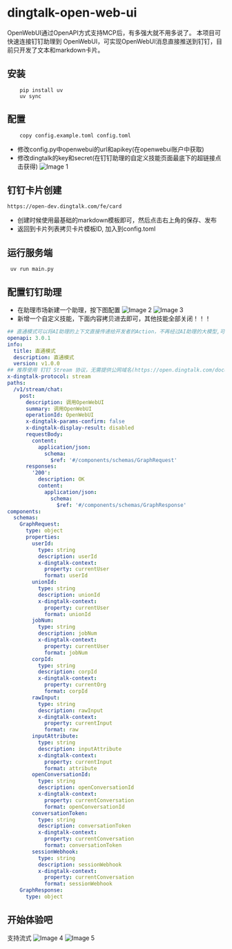 # dingtalk-open-web-ui
OpenWebUI通过OpenAPI方式支持MCP后，有多强大就不用多说了。
本项目可快速连接钉钉助理到 OpenWebUI，可实现OpenWebUI消息直接推送到钉钉，目前只开发了文本和markdown卡片。
## 安装
``` shell
    pip install uv
    uv sync
```
## 配置
```
    copy config.example.toml config.toml
```
* 修改config.py中openwebui的url和apikey(在openwebui账户中获取)
* 修改dingtalk的key和secret(在钉钉助理的自定义技能页面最底下的超链接点击获得)
![Image 1](images/7483B15B730874A9909A147E4755E5A3.png)

## 钉钉卡片创建
    https://open-dev.dingtalk.com/fe/card
* 创建时候使用最基础的markdown模板即可，然后点击右上角的保存、发布
* 返回到卡片列表拷贝卡片模板ID, 加入到config.toml

## 运行服务端
``` shell
 uv run main.py
```
## 配置钉钉助理
* 在助理市场新建一个助理，按下图配置
![Image 2](images/60F62209D1AEE3B03F36F727CCEBBC11.png)
![Image 3](images/251A6B51AE77E566D764E78C583C9C62.png)
* 新增一个自定义技能，下面内容拷贝进去即可，其他技能全部关闭！！！
``` yaml
## 直通模式可以将AI助理的上下文直接传递给开发者的Action，不再经过AI助理的大模型,可参考文档(https://opensource.dingtalk.com/developerpedia/docs/explore/tutorials/assistant_ability/passthrough_mode/java/intro)
openapi: 3.0.1
info:
  title: 直通模式
  description: 直通模式
  version: v1.0.0
## 推荐使用 钉钉 Stream 协议，无需提供公网域名(https://open.dingtalk.com/document/ai-dev/actions-advanced-settings#dc65a46ae9nis)
x-dingtalk-protocol: stream
paths:
  /v1/stream/chat:
    post:
      description: 调用OpenWebUI
      summary: 调用OpenWebUI
      operationId: OpenWebUI
      x-dingtalk-params-confirm: false
      x-dingtalk-display-result: disabled
      requestBody:
        content:
          application/json:
            schema:
              $ref: '#/components/schemas/GraphRequest'
      responses:
        '200':
          description: OK
          content:
            application/json:
              schema:
                $ref: '#/components/schemas/GraphResponse'
components:
  schemas:
    GraphRequest:
      type: object
      properties:
        userId:
          type: string
          description: userId
          x-dingtalk-context:
            property: currentUser
            format: userId
        unionId:
          type: string
          description: unionId
          x-dingtalk-context:
            property: currentUser
            format: unionId
        jobNum:
          type: string
          description: jobNum
          x-dingtalk-context:
            property: currentUser
            format: jobNum
        corpId:
          type: string
          description: corpId
          x-dingtalk-context:
            property: currentOrg
            format: corpId
        rawInput:
          type: string
          description: rawInput
          x-dingtalk-context:
            property: currentInput
            format: raw
        inputAttribute:
          type: string
          description: inputAttribute
          x-dingtalk-context:
            property: currentInput
            format: attribute
        openConversationId:
          type: string
          description: openConversationId
          x-dingtalk-context:
            property: currentConversation
            format: openConversationId
        conversationToken:
          type: string
          description: conversationToken
          x-dingtalk-context:
            property: currentConversation
            format: conversationToken
        sessionWebhook:
          type: string
          description: sessionWebhook
          x-dingtalk-context:
            property: currentConversation
            format: sessionWebhook
    GraphResponse:
      type: object
```

## 开始体验吧
支持流式
![Image 4](images/3FFDBE59AB82BB217E461C7F146FDAAE.jpg)
![Image 5](images/461EDEABDDA87D205C9DBA7C798B16B5.jpg)
